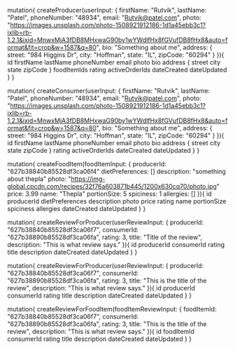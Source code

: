 mutation{
  createProducer(userInput: {
    firstName: "Rutvik",
    lastName: "Patel",
    phoneNumber: "48934",
    email: "Rutvik@patel.com",
    photo: "https://images.unsplash.com/photo-1508921912186-1d1a45ebb3c1?ixlib=rb-1.2.1&ixid=MnwxMjA3fDB8MHxwaG90by1wYWdlfHx8fGVufDB8fHx8&auto=format&fit=crop&w=1587&q=80",
    bio: "Something about me",
    address: {
      street: "984 Higgins Dr",
      city: "Hoffman",
      state: "IL",
      zipCode: "60294"
    }
  }){
    id
    firstName
    lastName
    phoneNumber
    email
    photo
    bio
    address {
      street
      city
      state
      zipCode
    }
    foodItemIds
    rating
    activeOrderIds
    dateCreated
    dateUpdated
  }
}

mutation{
  createConsumer(userInput: {
    firstName: "Rutvik",
    lastName: "Patel",
    phoneNumber: "48934",
    email: "Rutvik@patel.com",
    photo: "https://images.unsplash.com/photo-1508921912186-1d1a45ebb3c1?ixlib=rb-1.2.1&ixid=MnwxMjA3fDB8MHxwaG90by1wYWdlfHx8fGVufDB8fHx8&auto=format&fit=crop&w=1587&q=80",
    bio: "Something about me",
    address: {
      street: "984 Higgins Dr",
      city: "Hoffman",
      state: "IL",
      zipCode: "60294"
    }
  }){
    id
    firstName
    lastName
    phoneNumber
    email
    photo
    bio
    address {
      street
      city
      state
      zipCode
    }
    rating
    activeOrderIds
    dateCreated
    dateUpdated
  }
}

mutation{
  createFoodItem(foodItemInput: {
    producerId: "627b38840b85528df3ca06f4"
    dietPreferences: []
    description: "something about thepla"
    photo: "https://img-global.cpcdn.com/recipes/32f76a603871b445/1200x630cq70/photo.jpg"
    price: 3.99
    name: "Thepla"
    portionSize: 5
    spiciness: 1
    allergies: []
  }){
    id
    producerId
    dietPreferences
    description
    photo
    price
    rating
    name
    portionSize
    spiciness
    allergies
    dateCreated
    dateUpdated
  }
}

mutation{
  createReviewForProducer(userReviewInput: {
    producerId: "627b38840b85528df3ca06f7",
    consumerId: "627b38890b85528df3ca06fa",
    rating: 3,
    title: "Title of the review",
    description: "This is what review says."
  }){
    id
    producerId
    consumerId
    rating
    title
    description
    dateCreated
    dateUpdated
  }
}

mutation{
  createReviewForProducer(userReviewInput: {
    producerId: "627b38840b85528df3ca06f7",
    consumerId: "627b38890b85528df3ca06fa",
    rating: 3,
    title: "This is the title of the review",
    description: "This is what review says."
  }){
    id
    producerId
    consumerId
    rating
    title
    description
    dateCreated
    dateUpdated
  }
}

mutation{
  createReviewForFoodItem(foodItemReviewInput: {
    foodItemId: "627b38840b85528df3ca06f7",
    consumerId: "627b38890b85528df3ca06fa",
    rating: 3,
    title: "This is the title of the review",
    description: "This is what review says."
  }){
    id
    foodItemId
    consumerId
    rating
    title
    description
    dateCreated
    dateUpdated
  }
}